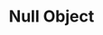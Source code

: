 ---
layout: default
title: "Null Object"
modified:
categories: behavioral
excerpt:
tags: []
image:
  feature:
  teaser: nav/400X250.png
  thumb:
published: false
---